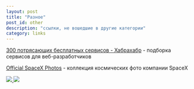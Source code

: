 ```yaml
---
layout: post
title: "Разное"
post_id: other
description: "ссылки, не вошедшие в другие категории"
category: links
---
```


[300 потрясающих бесплатных сервисов - Хабрахабр](http://habrahabr.ru/post/250621/) - подборка сервисов для веб-разработчиков

[Official SpaceX Photos](https://www.flickr.com/photos/spacexphotos/) - коллекция космических фото компании SpaceX

<div class="row">
  <a href="https://www.flickr.com/photos/spacexphotos/">
    <img class="col-md-6" src="https://c4.staticflickr.com/8/7591/16787988882_038b0657f7_h.jpg">
    <img class="col-md-6" src="https://c4.staticflickr.com/8/7608/16661753958_3d70ab216d_n.jpg">
  </a>
</div>